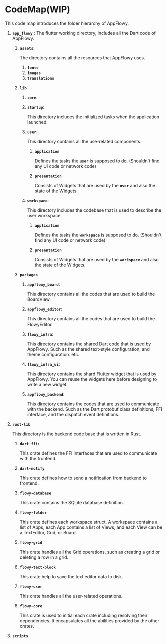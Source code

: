 # CodeMap(WIP)

This code map introduces the folder hierarchy of AppFlowy.

1.  **`app_flowy`** : The flutter working directory, includes all the Dart code of AppFlowy.

    1.  **`assets`**:&#x20;

        The directory contains all the resources that AppFlowy uses.

        1. **`fonts`**
        2. **`images`**
        3. **`translations`**
    2. **`lib`**
       1. **`core`**:&#x20;
       2.  **`startup`**:&#x20;

           This directory includes the initialized tasks when the application launched.
       3.  **`user`**:

           &#x20;This directory contains all the use-related components.

           1.  **`application`**

               Defines the tasks the **`user`** is supposed to do. (Shouldn't find any UI code or network code)
           2.  **`presentation`**

               &#x20;Consists of Widgets that are used by the **`user`** and also the state of the Widgets.
       4.  **`workspace`**:&#x20;

           This directory includes the codebase that is used to describe the user workspace.&#x20;

           1.  **`application`**

               Defines the tasks the **`workspace`** is supposed to do. (Shouldn't find any UI code or network code)
           2.  **`presentation`**

               &#x20;Consists of Widgets that are used by the **`workspace`** and also the state of the Widgets.
    3. **`packages`**
       1.  **`appflowy_board`**:&#x20;

           This directory contains all the codes that are used to build the BoardView.
       2.  **`appflowy_editor`**:

           &#x20;This directory contains all the codes that are used to build the FlowyEditor.
       3.  **`flowy_infra`**:&#x20;

           This directory contains the shared Dart code that is used by AppFlowy. Such as the shared text-style configuration, and theme configuration. etc.
       4.  **`flowy_infra_ui`**:&#x20;

           This directory contains the shard Flutter widget that is used by AppFlowy. You can reuse the widgets here before designing to write a new widget.
       5.  **`appflowy_backend`**:&#x20;

           This directory contains the codes that are used to communicate with the backend. Such as the Dart protobuf class definitions, FFI interface, and the dispatch event definitions.


2.  **`rust-lib`**

    This directory is the backend code base that is written in Rust.

    1.  **`dart-ffi`:**&#x20;

        This crate defines the FFI interfaces that are used to communicate with the frontend.&#x20;
    2.  **`dart-notify`**

        This crate defines how to send a notification from backend to frontend.
    3.  **`flowy-database`**

        This crate contains the SQLite database definition.
    4.  **`flowy-folder`**

        This crate defines each workspace struct. A workspace contains a list of Apps, each App contains a list of Views, and each View can be a TextEditor, Grid, or Board.&#x20;
    5.  **`flowy-grid`**

        This crate handles all the Grid operations, such as creating a grid or deleting a row in a grid.
    6.  **`flowy-text-block`**

        This crate help to save the text editor data to disk.
    7.  **`flowy-user`**

        This crate handles all the user-related operations.
    8.  **`flowy-core`**

        This crate is used to initial each crate including resolving their dependencies. It encapsulates all the abilities provided by the other crates.


3. **`scripts`**









